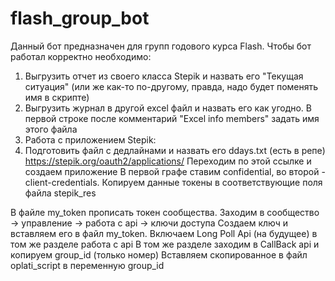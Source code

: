 # flash_group_bot
Данный бот предназначен для групп годового курса Flash.
Чтобы бот работал корректно необходимо:
1) Выгрузить отчет из своего класса Stepik и назвать его "Текущая ситуация" (или же как-то по-другому, правда, надо будет поменять имя в скрипте)
2) Выгрузить журнал в другой excel файл и назвать его как угодно. В первой строке после комментарий "Excel info members" задать имя этого файла
3) Работа с приложением Stepik:
4) Подготовить файл с дедлайнами и назвать его ddays.txt (есть в репе)
https://stepik.org/oauth2/applications/ Переходим по этой ссылке и создаем приложение 
В первой графе ставим confidential, во второй - client-credentials.
Копируем данные токены в соответствующие поля файла stepik_res

В файле my_token прописать токен сообщества. Заходим в сообщество -> управление -> работа с api -> ключи доступа Создаем ключ и вставляем его в файл my_token.
Включаем Long Poll Api (на будущее) в том же разделе работа с api
В том же разделе заходим в CallBack api и копируем group_id (только номер)
Вставляем скопированное в файл oplati_script в переменную group_id
